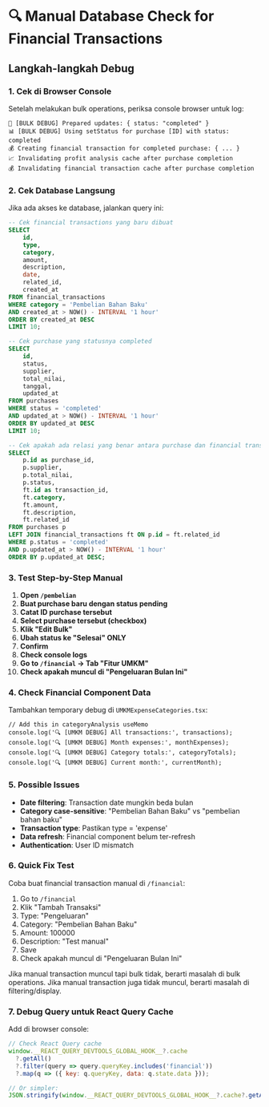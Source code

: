 # 🔍 Manual Database Check for Financial Transactions

## Langkah-langkah Debug

### 1. **Cek di Browser Console**

Setelah melakukan bulk operations, periksa console browser untuk log:

```
📝 [BULK DEBUG] Prepared updates: { status: "completed" }
📊 [BULK DEBUG] Using setStatus for purchase [ID] with status: completed
💰 Creating financial transaction for completed purchase: { ... }
📈 Invalidating profit analysis cache after purchase completion
💰 Invalidating financial transaction cache after purchase completion
```

### 2. **Cek Database Langsung**

Jika ada akses ke database, jalankan query ini:

```sql
-- Cek financial transactions yang baru dibuat
SELECT 
    id,
    type,
    category, 
    amount,
    description,
    date,
    related_id,
    created_at
FROM financial_transactions 
WHERE category = 'Pembelian Bahan Baku'
AND created_at > NOW() - INTERVAL '1 hour'
ORDER BY created_at DESC
LIMIT 10;

-- Cek purchase yang statusnya completed
SELECT 
    id,
    status,
    supplier,
    total_nilai,
    tanggal,
    updated_at
FROM purchases 
WHERE status = 'completed'
AND updated_at > NOW() - INTERVAL '1 hour'
ORDER BY updated_at DESC
LIMIT 10;

-- Cek apakah ada relasi yang benar antara purchase dan financial transaction
SELECT 
    p.id as purchase_id,
    p.supplier,
    p.total_nilai,
    p.status,
    ft.id as transaction_id,
    ft.category,
    ft.amount,
    ft.description,
    ft.related_id
FROM purchases p
LEFT JOIN financial_transactions ft ON p.id = ft.related_id
WHERE p.status = 'completed'
AND p.updated_at > NOW() - INTERVAL '1 hour'
ORDER BY p.updated_at DESC;
```

### 3. **Test Step-by-Step Manual**

1. **Open `/pembelian`**
2. **Buat purchase baru dengan status pending**
3. **Catat ID purchase tersebut**
4. **Select purchase tersebut (checkbox)**
5. **Klik "Edit Bulk"**
6. **Ubah status ke "Selesai" ONLY**
7. **Confirm**
8. **Check console logs**
9. **Go to `/financial` → Tab "Fitur UMKM"**
10. **Check apakah muncul di "Pengeluaran Bulan Ini"**

### 4. **Check Financial Component Data**

Tambahkan temporary debug di `UMKMExpenseCategories.tsx`:

```tsx
// Add this in categoryAnalysis useMemo
console.log('🔍 [UMKM DEBUG] All transactions:', transactions);
console.log('🔍 [UMKM DEBUG] Month expenses:', monthExpenses);
console.log('🔍 [UMKM DEBUG] Category totals:', categoryTotals);
console.log('🔍 [UMKM DEBUG] Current month:', currentMonth);
```

### 5. **Possible Issues**

- **Date filtering**: Transaction date mungkin beda bulan
- **Category case-sensitive**: "Pembelian Bahan Baku" vs "pembelian bahan baku" 
- **Transaction type**: Pastikan type = 'expense'
- **Data refresh**: Financial component belum ter-refresh
- **Authentication**: User ID mismatch

### 6. **Quick Fix Test**

Coba buat financial transaction manual di `/financial`:

1. Go to `/financial`
2. Klik "Tambah Transaksi"  
3. Type: "Pengeluaran"
4. Category: "Pembelian Bahan Baku"
5. Amount: 100000
6. Description: "Test manual"
7. Save
8. Check apakah muncul di "Pengeluaran Bulan Ini"

Jika manual transaction muncul tapi bulk tidak, berarti masalah di bulk operations.
Jika manual transaction juga tidak muncul, berarti masalah di filtering/display.

### 7. **Debug Query untuk React Query Cache**

Add di browser console:

```javascript
// Check React Query cache
window.__REACT_QUERY_DEVTOOLS_GLOBAL_HOOK__?.cache
  ?.getAll()
  ?.filter(query => query.queryKey.includes('financial'))
  ?.map(q => ({ key: q.queryKey, data: q.state.data }));

// Or simpler:
JSON.stringify(window.__REACT_QUERY_DEVTOOLS_GLOBAL_HOOK__?.cache?.getAll(), null, 2)
```
